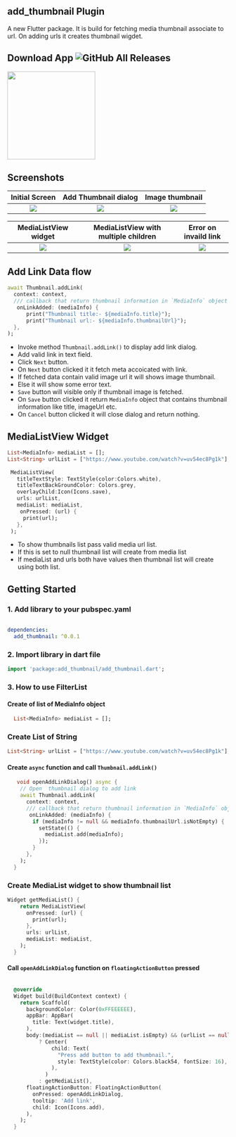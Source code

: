 
## add_thumbnail Plugin 
A new Flutter package. It is build for fetching media thumbnail associate to url. On adding urls it creates thumbnail wigdet.

## Download App ![GitHub All Releases](https://img.shields.io/github/downloads/myshine112/flutter_plugin_add_thumbnail/total?color=green)
<a href="https://github.com/myshine112/flutter_plugin_add_thumbnail/releases/download/v0.0.1/app-release.apk"><img src="https://playerzon.com/asset/download.png" width="200"></img></a>

## Screenshots

Initial Screen |  Add Thumbnail dialog       | Image thumbnail          
:-------------------------:|:-------------------------:|:-------------------------:
![](https://github.com/myshine112/flutter_plugin_add_thumbnail/blob/master/screenshots/screenshot_1.jpg?raw=true)|![](https://github.com/myshine112/flutter_plugin_add_thumbnail/blob/master/screenshots/screenshot_2.jpg?raw=true)|![](https://github.com/myshine112/flutter_plugin_add_thumbnail/blob/master/screenshots/screenshot_3.jpg?raw=true)|![]

MediaListView widget   |  MediaListView with multiple children     |  Error on invaild link 
:-------------------------:|:-------------------------:|:-------------------------:
![](https://github.com/myshine112/flutter_plugin_add_thumbnail/blob/master/screenshots/screenshot_4.jpg?raw=true)|![](https://github.com/myshine112/flutter_plugin_add_thumbnail/blob/master/screenshots/screenshot_5.jpg?raw=true)|![](https://github.com/myshine112/flutter_plugin_add_thumbnail/blob/master/screenshots/screenshot_6.jpg?raw=true)|![]



## Add Link Data flow 
``` dart
await Thumbnail.addLink(
  context: context,
  /// callback that return thumbnail information in `MediaInfo` object
   onLinkAdded: (mediaInfo) {
      print("Thumbnail title:- ${mediaInfo.title}");
      print("Thumbnail url:- ${mediaInfo.thumbnailUrl}");
  },
);
```
* Invoke method `Thumbnail.addLink()` to display add link dialog.
* Add valid link in text field.
* Click `Next` button.
* On `Next` button clicked it it fetch meta accoicated with link.
* If fetched data contain valid image url it will shows image thumbnail.
* Else it will show some error text.
* `Save` button will visible only if thumbnail image is fetched.
* On `Save` button clicked it return `MediaInfo` object that contains thumbnail information like title, imageUrl etc.
* On `Cancel` button clicked it will close dialog and return nothing.

## MediaListView Widget
``` dart
List<MediaInfo> mediaList = [];
List<String> urlList = ["https://www.youtube.com/watch?v=uv54ec8Pg1k"];
 
 MediaListView(
   titleTextStyle: TextStyle(color:Colors.white),
   titleTextBackGroundColor: Colors.grey,
   overlayChild:Icon(Icons.save),
   urls: urlList,
   mediaList: mediaList,
    onPressed: (url) {
     print(url);
   },
 );
```
* To show thumbnails list pass valid media url list.
* If this is set to null thumbnail list will create from media list
* If mediaList and urls both have values then thumbnail list will create using both list.

## Getting Started
### 1. Add library to your pubspec.yaml


```yaml

dependencies:
  add_thumbnail: ^0.0.1

```

### 2. Import library in dart file

```dart
import 'package:add_thumbnail/add_thumbnail.dart';
```


### 3. How to use FilterList


#### Create of list of  MediaInfo object
```dart
  List<MediaInfo> mediaList = [];
```

### Create List of String
```dart
List<String> urlList = ["https://www.youtube.com/watch?v=uv54ec8Pg1k"];
```

#### Create `async` function and call `Thumbnail.addLink()`
```dart
   void openAddLinkDialog() async {
    // Open  thumbnail dialog to add link
    await Thumbnail.addLink(
      context: context,
      /// callback that return thumbnail information in `MediaInfo` object
       onLinkAdded: (mediaInfo) {
        if (mediaInfo != null && mediaInfo.thumbnailUrl.isNotEmpty) {
          setState(() {
            mediaList.add(mediaInfo);
          });
        }
      },
    );
  }
```

### Create MediaList widget to show thumbnail list
```dart
Widget getMediaList() {
    return MediaListView(
      onPressed: (url) {
        print(url);
      },
      urls: urlList,
      mediaList: mediaList,
    );
  }
```

#### Call `openAddLinkDialog` function on `floatingActionButton` pressed

```dart
  
  @override
  Widget build(BuildContext context) {
    return Scaffold(
      backgroundColor: Color(0xFFEEEEEE),
      appBar: AppBar(
        title: Text(widget.title),
      ),
      body:(mediaList == null || mediaList.isEmpty) && (urlList == null || urlList.isEmpty)
          ? Center(
              child: Text(
                "Press add button to add thumbnail.",
                style: TextStyle(color: Colors.black54, fontSize: 16),
              ),
            )
          : getMediaList(),
      floatingActionButton: FloatingActionButton(
        onPressed: openAddLinkDialog,
        tooltip: 'Add link',
        child: Icon(Icons.add),
      ),
    );
  }
```

